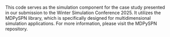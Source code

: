 This code serves as the simulation component for the case study presented in our submission to the Winter Simulation Conference 2025. It utilizes the MDPySPN library, which is specifically designed for multidimensional simulation applications.
For more information, please visit the MDPySPN repository.
